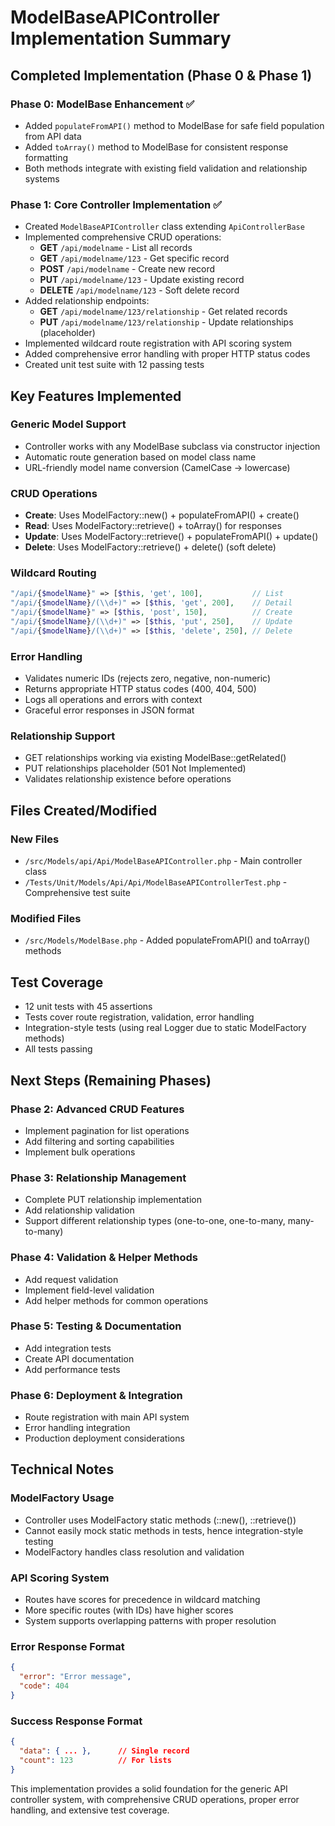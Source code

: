 # ModelBaseAPIController Implementation Summary

## Completed Implementation (Phase 0 & Phase 1)

### Phase 0: ModelBase Enhancement ✅
- Added `populateFromAPI()` method to ModelBase for safe field population from API data
- Added `toArray()` method to ModelBase for consistent response formatting
- Both methods integrate with existing field validation and relationship systems

### Phase 1: Core Controller Implementation ✅
- Created `ModelBaseAPIController` class extending `ApiControllerBase`
- Implemented comprehensive CRUD operations:
  - **GET** `/api/modelname` - List all records
  - **GET** `/api/modelname/123` - Get specific record
  - **POST** `/api/modelname` - Create new record
  - **PUT** `/api/modelname/123` - Update existing record
  - **DELETE** `/api/modelname/123` - Soft delete record
- Added relationship endpoints:
  - **GET** `/api/modelname/123/relationship` - Get related records
  - **PUT** `/api/modelname/123/relationship` - Update relationships (placeholder)
- Implemented wildcard route registration with API scoring system
- Added comprehensive error handling with proper HTTP status codes
- Created unit test suite with 12 passing tests

## Key Features Implemented

### Generic Model Support
- Controller works with any ModelBase subclass via constructor injection
- Automatic route generation based on model class name
- URL-friendly model name conversion (CamelCase → lowercase)

### CRUD Operations
- **Create**: Uses ModelFactory::new() + populateFromAPI() + create()
- **Read**: Uses ModelFactory::retrieve() + toArray() for responses
- **Update**: Uses ModelFactory::retrieve() + populateFromAPI() + update()
- **Delete**: Uses ModelFactory::retrieve() + delete() (soft delete)

### Wildcard Routing
```php
"/api/{$modelName}" => [$this, 'get', 100],           // List
"/api/{$modelName}/(\\d+)" => [$this, 'get', 200],    // Detail
"/api/{$modelName}" => [$this, 'post', 150],          // Create
"/api/{$modelName}/(\\d+)" => [$this, 'put', 250],    // Update
"/api/{$modelName}/(\\d+)" => [$this, 'delete', 250], // Delete
```

### Error Handling
- Validates numeric IDs (rejects zero, negative, non-numeric)
- Returns appropriate HTTP status codes (400, 404, 500)
- Logs all operations and errors with context
- Graceful error responses in JSON format

### Relationship Support
- GET relationships working via existing ModelBase::getRelated()
- PUT relationships placeholder (501 Not Implemented)
- Validates relationship existence before operations

## Files Created/Modified

### New Files
- `/src/Models/api/Api/ModelBaseAPIController.php` - Main controller class
- `/Tests/Unit/Models/Api/Api/ModelBaseAPIControllerTest.php` - Comprehensive test suite

### Modified Files
- `/src/Models/ModelBase.php` - Added populateFromAPI() and toArray() methods

## Test Coverage
- 12 unit tests with 45 assertions
- Tests cover route registration, validation, error handling
- Integration-style tests (using real Logger due to static ModelFactory methods)
- All tests passing

## Next Steps (Remaining Phases)

### Phase 2: Advanced CRUD Features
- Implement pagination for list operations
- Add filtering and sorting capabilities
- Implement bulk operations

### Phase 3: Relationship Management
- Complete PUT relationship implementation
- Add relationship validation
- Support different relationship types (one-to-one, one-to-many, many-to-many)

### Phase 4: Validation & Helper Methods
- Add request validation
- Implement field-level validation
- Add helper methods for common operations

### Phase 5: Testing & Documentation
- Add integration tests
- Create API documentation
- Add performance tests

### Phase 6: Deployment & Integration
- Route registration with main API system
- Error handling integration
- Production deployment considerations

## Technical Notes

### ModelFactory Usage
- Controller uses ModelFactory static methods (::new(), ::retrieve())
- Cannot easily mock static methods in tests, hence integration-style testing
- ModelFactory handles class resolution and validation

### API Scoring System
- Routes have scores for precedence in wildcard matching
- More specific routes (with IDs) have higher scores
- System supports overlapping patterns with proper resolution

### Error Response Format
```json
{
  "error": "Error message",
  "code": 404
}
```

### Success Response Format
```json
{
  "data": { ... },      // Single record
  "count": 123          // For lists
}
```

This implementation provides a solid foundation for the generic API controller system, with comprehensive CRUD operations, proper error handling, and extensive test coverage.
